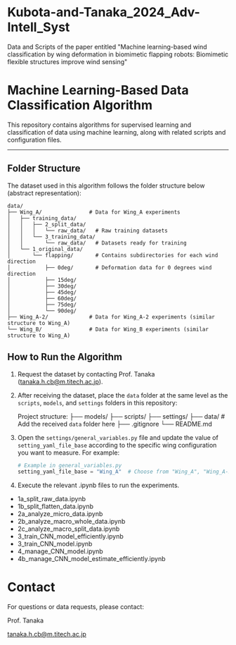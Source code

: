 # Kubota-and-Tanaka_2024_Adv-Intell_Syst
Data and Scripts of the paper entitled "Machine learning-based wind classification by wing deformation in biomimetic flapping robots: Biomimetic flexible structures improve wind sensing"

# Machine Learning-Based Data Classification Algorithm

This repository contains algorithms for supervised learning and classification of data using machine learning, along with related scripts and configuration files.

---

## Folder Structure

The dataset used in this algorithm follows the folder structure below (abstract representation):

```plaintext
data/
├── Wing_A/               # Data for Wing_A experiments
│   ├── training_data/
│   │   ├── 2_split_data/
│   │   │   └── raw_data/   # Raw training datasets
│   │   └── 3_training_data/
│   │       └── raw_data/   # Datasets ready for training
│   └── 1_original_data/
│       └── flapping/       # Contains subdirectories for each wind direction
│           ├── 0deg/       # Deformation data for 0 degrees wind direction
│           ├── 15deg/
│           ├── 30deg/
│           ├── 45deg/
│           ├── 60deg/
│           ├── 75deg/
│           └── 90deg/
├── Wing_A-2/             # Data for Wing_A-2 experiments (similar structure to Wing_A)
└── Wing_B/               # Data for Wing_B experiments (similar structure to Wing_A)
```

## How to Run the Algorithm

1. Request the dataset by contacting Prof. Tanaka (tanaka.h.cb@m.titech.ac.jp).
2. After receiving the dataset, place the `data` folder at the same level as the `scripts`, `models`, and `settings` folders in this repository:

   Project structure:
   ├── models/
   ├── scripts/
   ├── settings/
   ├── data/       # Add the received `data` folder here
   ├── .gitignore
   └── README.md

3. Open the `settings/general_variables.py` file and update the value of `setting_yaml_file_base` according to the specific wing configuration you want to measure. For example:
   
   ```python
   # Example in general_variables.py
   setting_yaml_file_base = "Wing_A"  # Choose from "Wing_A", "Wing_A-2", or "Wing_B"
   ```

4. Execute the relevant .ipynb files to run the experiments.

- 1a_split_raw_data.ipynb
- 1b_split_flatten_data.ipynb
- 2a_analyze_micro_data.ipynb
- 2b_analyze_macro_whole_data.ipynb
- 2c_analyze_macro_split_data.ipynb
- 3_train_CNN_model_efficiently.ipynb
- 3_train_CNN_model.ipynb
- 4_manage_CNN_model.ipynb
- 4b_manage_CNN_model_estimate_efficiently.ipynb

# Contact

For questions or data requests, please contact:

Prof. Tanaka

tanaka.h.cb@m.titech.ac.jp

